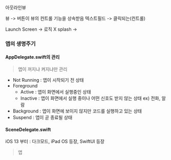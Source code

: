 아웃라인뷰

뷰 -> 버튼이 뷰의 컨트롤 기능을 상속받음
텍스트필드 -> 클릭되는(컨트롤)

Launch Screen -> 로직 X
splash -> 

### 앱의 생명주기
#### AppDelegate.swift의 관리
> 앱이 꺼지냐 켜지냐만 관리
- Not Running : 앱이 시작되기 전 상태
- Foreground
	- Active : 앱이 화면에서 실행중인 상태
	- Inactive : 앱이 화면에서 실행 중이나 어떤 신호도 받지 않는 상태 ex) 전화, 알람
- Background : 앱이 화면에 보이지 않지만 코드를 실행하고 있는 상태
- Suspend : 앱이 곧 종료될 상태

#### SceneDelegate.swift
iOS 13 부터 : 다크모드, iPad OS 등장, SwiftUI 등장
> 앱

